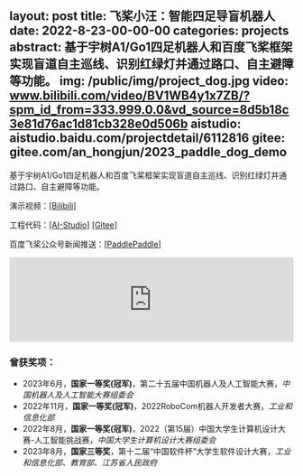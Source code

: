 layout: post
title:  飞桨小汪：智能四足导盲机器人
date:   2022-8-23-00-00-00
categories: projects
abstract: 基于宇树A1/Go1四足机器人和百度飞桨框架实现盲道自主巡线、识别红绿灯并通过路口、自主避障等功能。
img: /public/img/project_dog.jpg
video: www.bilibili.com/video/BV1WB4y1x7ZB/?spm_id_from=333.999.0.0&vd_source=8d5b18c3e81d76ac1d81cb328e0d506b
aistudio: aistudio.baidu.com/projectdetail/6112816
gitee: gitee.com/an_hongjun/2023_paddle_dog_demo
------
基于宇树A1/Go1四足机器人和百度飞桨框架实现盲道自主巡线、识别红绿灯并通过路口、自主避障等功能。

演示视频：[[Bilibili]](https://www.bilibili.com/video/BV1WB4y1x7ZB/?spm_id_from=333.999.0.0&vd_source=8d5b18c3e81d76ac1d81cb328e0d506b)

工程代码：[[AI-Studio]](https://aistudio.baidu.com/projectdetail/6112816) [[Gitee]](https://gitee.com/an_hongjun/2023_paddle_dog_demo)

百度飞桨公众号新闻推送：[[PaddlePaddle]](https://mp.weixin.qq.com/s/0waz8HUsLUi3LX7fULF-2Q)

<iframe id="test" src="https://player.bilibili.com/player.html?aid=599835506&bvid=BV1WB4y1x7ZB&cid=811952703&p=1" scrolling="no" border="0" frameborder="no" framespacing="0" allowfullscreen="true" style="width:100%"> </iframe>

<script type="text/javascript">
document.getElementById("test").style.height=document.getElementById("test").scrollWidth / 16 * 9 +"px";
</script>

### 曾获奖项：

* 2023年6月，**国家一等奖(冠军)**，第二十五届中国机器人及人工智能大赛，*中国机器人及人工智能大赛组委会*
* 2022年11月，**国家一等奖(冠军)**，2022RoboCom机器人开发者大赛，*工业和信息化部*
* 2022年8月，**国家一等奖(冠军)**，2022（第15届）中国大学生计算机设计大赛-人工智能挑战赛，*中国大学生计算机设计大赛组委会*
* 2023年8月，**国家三等奖**，第十二届“中国软件杯”大学生软件设计大赛，*工业和信息化部、教育部、江苏省人民政府*

